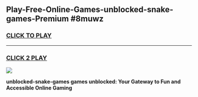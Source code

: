 
## Play-Free-Online-Games-unblocked-snake-games-Premium #8muwz
<h3>
<a href="https://premium.freeplayer.one?title=unblocked-snake-games&ref=8M">CLICK TO PLAY</a></h3>
<hr>

<h3>
<a href="https://premium.freeplayer.one?title=unblocked-snake-games&ref=8M">CLICK 2 PLAY</a>
  
</h3>

<a href="https://premium.freeplayer.one?title=unblocked-snake-games&ref=8M"><img src="https://clearcache.store/games.png"></a>


**unblocked-snake-games games unblocked: Your Gateway to Fun and Accessible Online Gaming**
